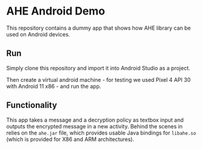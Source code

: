 # AHE Android Demo

This repository contains a dummy app that shows how AHE
library can be used on Android devices.

## Run

Simply clone this repository
and import it into Android Studio as a project.

Then create a virtual android machine - for testing we used Pixel 4 API 30 with
Android 11 x86 - and run the app.

## Functionality

This app takes a message and a decryption policy as textbox input and outputs
the encrypted message in a new activity. Behind the scenes in relies on the
`ahe.jar` file, which provides usable Java bindings for `libahe.so` (which is
provided for X86 and ARM architectures).
